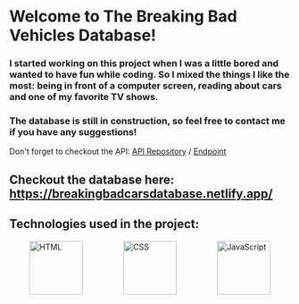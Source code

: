 # Welcome to The Breaking Bad Vehicles Database!

### I started working on this project when I was a little bored and wanted to have fun while coding. So I mixed the things I like the most: being in front of a computer screen, reading about cars and one of my favorite TV shows.

### The database is still in construction, so feel free to contact me if you have any suggestions!
Don't forget to checkout the API: [API Repository](https://github.com/maridgarcia/breaking_bad_api) / [Endpoint](https://breakingbadcars.cyclic.app/)

## Checkout the database here: https://breakingbadcarsdatabase.netlify.app/

## Technologies used in the project:

<div style="display: flex; justify-content: space-around">
    <span>
        <img src="https://user-images.githubusercontent.com/25181517/192158954-f88b5814-d510-4564-b285-dff7d6400dad.png" alt="HTML" style="width: 96px;">
    </span>
    <span>
        <img src="https://user-images.githubusercontent.com/25181517/183898674-75a4a1b1-f960-4ea9-abcb-637170a00a75.png" alt="CSS" style="width: 96px;">
    </span>
    <span>
        <img src="https://user-images.githubusercontent.com/25181517/117447155-6a868a00-af3d-11eb-9cfe-245df15c9f3f.png" alt="JavaScript" style="width: 96px;">
    </span>
</div>
